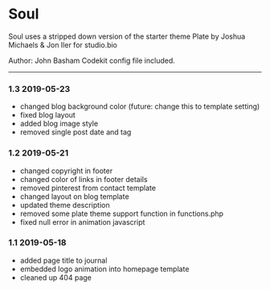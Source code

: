 # Soul 

Soul uses a stripped down version of the starter theme Plate by Joshua Michaels & Jon Iler for studio.bio

Author: John Basham
Codekit config file included.

*******************************************************************

### 1.3 2019-05-23
- changed blog background color (future: change this to template setting)
- fixed blog layout
- added blog image style
- removed single post date and tag

### 1.2 2019-05-21
- changed copyright in footer
- changed color of links in footer details
- removed pinterest from contact template
- changed layout on blog template
- updated theme description
- removed some plate theme support function in functions.php
- fixed null error in animation javascript

### 1.1 2019-05-18
- added page title to journal
- embedded logo animation into homepage template
- cleaned up 404 page